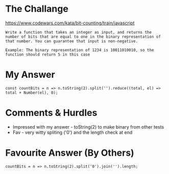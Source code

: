 # The Challange

https://www.codewars.com/kata/bit-counting/train/javascript

```
Write a function that takes an integer as input, and returns the number of bits that are equal to one in the binary representation of that number. You can guarantee that input is non-negative.

Example: The binary representation of 1234 is 10011010010, so the function should return 5 in this case
```

# My Answer

```
const countBits = n => n.toString(2).split('').reduce((total, el) => total + Number(el), 0);
```

# Comments & Hurdles

* Impressed with my answer - toString(2) to make binary from other tests
* Fav - very witty spliting ('0') and the length check at end

# Favourite Answer (By Others)

```
countBits = n => n.toString(2).split('0').join('').length;
```